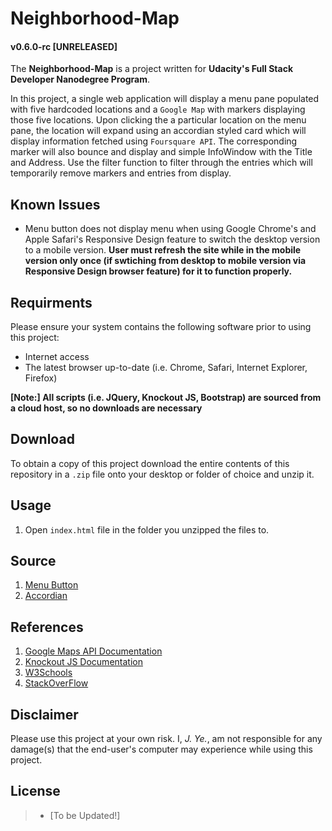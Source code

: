 
# Neighborhood-Map

#### v0.6.0-rc [UNRELEASED]

The **Neighborhood-Map** is a project written for **Udacity's Full Stack Developer Nanodegree Program**.

In this project, a single web application will display a menu pane populated with five hardcoded locations and a `Google Map` with markers displaying those five locations. Upon clicking the a particular location on the menu pane, the location will expand using an accordian styled card which will display information fetched using `Foursquare API`. The corresponding marker will also bounce and display and simple InfoWindow with the Title and Address. Use the filter function to filter through the entries which will temporarily remove markers and entries from display.

## Known Issues
- Menu button does not display menu when using Google Chrome's and Apple Safari's Responsive Design feature to switch the desktop version to a mobile version. **User must refresh the site while in the mobile version only once (if swtiching from desktop to mobile version via Responsive Design browser feature) for it to function properly.** 

## Requirments

Please ensure your system contains the following software prior to using this project:

- Internet access
- The latest browser up-to-date (i.e. Chrome, Safari, Internet Explorer, Firefox)

**[Note:] All scripts (i.e. JQuery, Knockout JS, Bootstrap) are sourced from a cloud host, so no downloads are necessary** 

## Download

To obtain a copy of this project download the entire contents of this repository in a `.zip` file onto your desktop or folder of choice and unzip it.

## Usage

1) Open `index.html` file in the folder you unzipped the files to.

## Source
1) [Menu Button]
2) [Accordian]

## References
1) [Google Maps API Documentation]
2) [Knockout JS Documentation]
3) [W3Schools]
4) [StackOverFlow]


## Disclaimer

Please use this project at your own risk. I, _J. Ye._, am not responsible for any damage(s) that the end-user's computer may experience while using this project.

## License

> * [To be Updated!]

[Google Maps API Documentation]: https://developers.google.com/maps/documentation/javascript/
[Knockout JS Documentation]: http://knockoutjs.com
[W3Schools]: https://www.w3schools.com
[StackOverFlow]: https://stackoverflow.com
[Menu Button]: https://www.w3schools.com/howto/howto_css_menu_icon.asp
[Accordian]: https://getbootstrap.com/docs/4.0/components/collapse/

